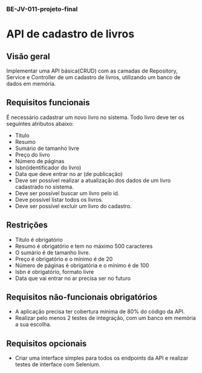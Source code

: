 ### BE-JV-011-projeto-final
# API de cadastro de livros

## Visão geral
Implementar uma API básica(CRUD) com as camadas de Repository, Service e Controller de um cadastro de livros, utilizando um banco de dados em memória.

## Requisitos funcionais
É necessário cadastrar um novo livro no sistema. Todo livro deve ter os seguintes atributos abaixo:

- Título
- Resumo
- Sumário de tamanho livre
- Preço do livro
- Número de páginas
- Isbn(identificador do livro)
- Data que deve entrar no ar (de publicação)
- Deve ser possível realizar a atualização dos dados de um livro cadastrado no sistema. 
- Deve ser possível buscar um livro pelo id. 
- Deve possível listar todos os livros. 
- Deve ser possível excluir um livro do cadastro.

## Restrições

- Título é obrigatório 
- Resumo é obrigatório e tem no máximo 500 caracteres 
- O sumário é de tamanho livre. 
- Preço é obrigatório e o mínimo é de 20 
- Número de páginas é obrigatória e o mínimo é de 100 
- Isbn é obrigatório, formato livre 
- Data que vai entrar no ar precisa ser no futuro

## Requisitos não-funcionais obrigatórios
- A aplicação precisa ter cobertura mínima de 80% do código da API. 
- Realizar pelo menos 2 testes de integração, com um banco em memória a sua escolha.

## Requisitos opcionais
- Criar uma interface simples para todos os endpoints da API e realizar testes de interface com Selenium.




